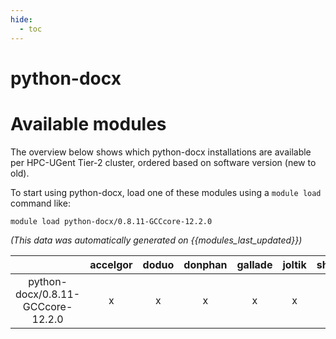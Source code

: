 ```yaml
---
hide:
  - toc
---
```


python-docx
===========

# Available modules


The overview below shows which python-docx installations are available per HPC-UGent Tier-2 cluster, ordered based on software version (new to old).

To start using python-docx, load one of these modules using a `module load` command like:

```shell
module load python-docx/0.8.11-GCCcore-12.2.0
```

*(This data was automatically generated on {{modules_last_updated}})*  

| |accelgor|doduo|donphan|gallade|joltik|shinx|skitty|
| :---: | :---: | :---: | :---: | :---: | :---: | :---: | :---: |
|python-docx/0.8.11-GCCcore-12.2.0|x|x|x|x|x|x|x|
